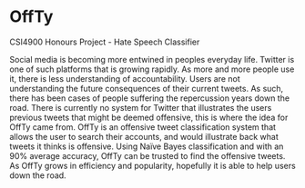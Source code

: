 # OffTy
CSI4900 Honours Project - Hate Speech Classifier

Social media is becoming more entwined in peoples everyday life. Twitter is one of such platforms that is growing rapidly. As more and more people use it, there is less understanding of accountability. Users are not understanding the future consequences of their current tweets. As such, there has been cases of people suffering the repercussion years down the road. There is currently no system for Twitter that illustrates the users previous tweets that might be deemed offensive, this is where the idea for OffTy came from. OffTy is an offensive tweet classification system that allows the user to search their accounts, and would illustrate back what tweets it thinks is offensive. Using Naïve Bayes classification and with an 90% average accuracy, OffTy can be trusted to find the offensive tweets. As OffTy grows in efficiency and popularity, hopefully it is able to help users down the road.
